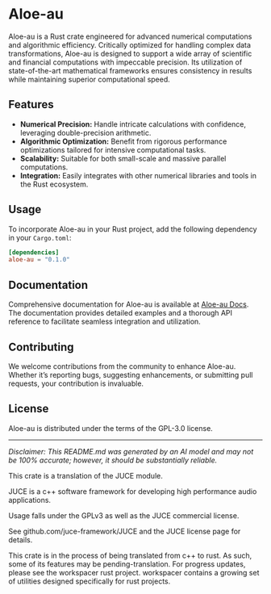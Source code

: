 # Aloe-au

Aloe-au is a Rust crate engineered for advanced numerical computations and algorithmic efficiency. Critically optimized for handling complex data transformations, Aloe-au is designed to support a wide array of scientific and financial computations with impeccable precision. Its utilization of state-of-the-art mathematical frameworks ensures consistency in results while maintaining superior computational speed.

## Features

- **Numerical Precision:** Handle intricate calculations with confidence, leveraging double-precision arithmetic.
- **Algorithmic Optimization:** Benefit from rigorous performance optimizations tailored for intensive computational tasks.
- **Scalability:** Suitable for both small-scale and massive parallel computations.
- **Integration:** Easily integrates with other numerical libraries and tools in the Rust ecosystem.

## Usage

To incorporate Aloe-au in your Rust project, add the following dependency in your `Cargo.toml`:

```toml
[dependencies]
aloe-au = "0.1.0"
```

## Documentation

Comprehensive documentation for Aloe-au is available at [Aloe-au Docs](https://github.com/klebs6/aloe-rs). The documentation provides detailed examples and a thorough API reference to facilitate seamless integration and utilization.

## Contributing

We welcome contributions from the community to enhance Aloe-au. Whether it’s reporting bugs, suggesting enhancements, or submitting pull requests, your contribution is invaluable.

## License

Aloe-au is distributed under the terms of the GPL-3.0 license.

---

*Disclaimer: This README.md was generated by an AI model and may not be 100% accurate; however, it should be substantially reliable.*

This crate is a translation of the JUCE module.

JUCE is a c++ software framework for developing high performance audio applications.

Usage falls under the GPLv3 as well as the JUCE commercial license.

See github.com/juce-framework/JUCE and the JUCE license page for details.

This crate is in the process of being translated from c++ to rust. As such, some of its features may be pending-translation. For progress updates, please see the workspacer rust project. workspacer contains a growing set of utilities designed specifically for rust projects.
